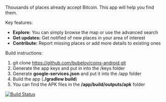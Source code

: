 Thousands of places already accept Bitcoin. This app will help you find them.

Key features:

- __Explore:__ You can simply browse the map or use the advanced search
- __Get updates:__ Get notified of new places in your area of interest
- __Contribute:__ Report missing places or add more details to existing ones

Build instructions:

1. git clone https://github.com/bubelov/coins-android.git
2. Generate the app keys and put in into the /keys folder
3. Generate **google-services.json** and put it into the /app folder
4. Build the app (**./gradlew build**)
5. You can find the APK files in the **/app/build/outputs/apk** folder

[![Build Status](https://travis-ci.org/bubelov/coins-android.svg?branch=develop)](https://travis-ci.org/bubelov/coins-android)
